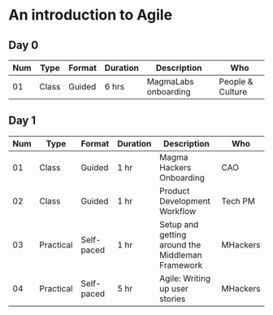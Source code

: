 
# An introduction to Agile

## Day 0

Num | Type | Format | Duration | Description | Who
-- | -- | -- | -- | -- | --
01 | Class | Guided | 6 hrs | MagmaLabs onboarding | People & Culture

## Day 1

Num | Type | Format | Duration | Description | Who
-- | -- | -- | -- | -- | --
01 | Class |Guided | 1 hr | Magma Hackers Onboarding | CAO
02 | Class | Guided | 1 hr | Product Development Workflow | Tech PM
03 | Practical | Self-paced | 1 hr | Setup and getting around the Middleman Framework| MHackers
04 | Practical | Self-paced | 5 hr | Agile: Writing up user stories | MHackers
